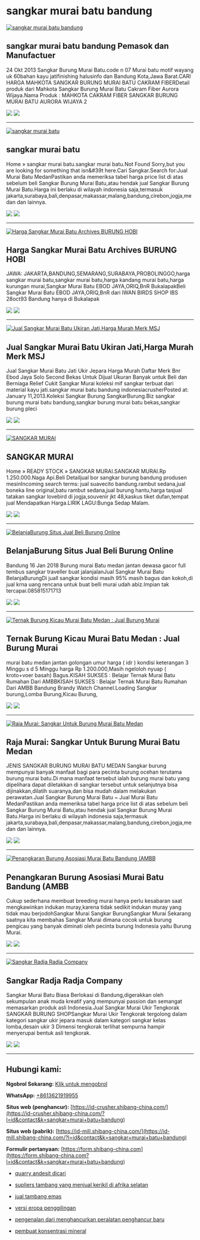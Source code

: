 # sangkar murai batu bandung

<a href="https://swt.shibang-china.com/?l=id&img&k=sangkar+murai+batu+bandung" target="_blank">![sangkar murai batu bandung](http://static.shibang-china.com/all-800x300/1290.jpg)</a>

## sangkar murai batu bandung Pemasok dan Manufactuer
24 Okt 2013 Sangkar Burung Murai Batu.code n 07 Murai batu motif wayang uk 60bahan kayu jatifinishing halusinfo dan Bandung Kota,Jawa Barat.CARI HARGA MAHKOTA SANGKAR BURUNG MURAI BATU CAKRAM FIBERDetail produk dari Mahkota Sangkar Burung Murai Batu Cakram Fiber Aurora Wijaya.Nama Produk : MAHKOTA CAKRAM FIBER SANGKAR BURUNG MURAI BATU AURORA WIJAYA 2


<a href="https://whatsapp.shibangsoft.com/WhatsApp.php" target="_blank" title="WhatsApp">![](http://static.shibang-china.com/icon/whatsapp.png)</a> <a href="https://swt.shibang-china.com/?l=id&icon&k=sangkar+murai+batu+bandung" target="_blank">![](http://static.shibang-china.com/icon/chat-id.png)</a>

---

<a href="https://swt.shibang-china.com/?l=id&img&k=sangkar+murai+batu+bandung" target="_blank">![sangkar murai batu](http://static.shibang-china.com/all-800x300/1111.jpg)</a>

## sangkar murai batu
Home » sangkar murai batu.sangkar murai batu.Not Found Sorry,but you are looking for something that isn&#39t here.Cari Sangkar.Search for:Jual Murai Batu MedanPastikan anda memeriksa tabel harga price list di atas sebelum beli Sangkar Burung Murai Batu,atau hendak jual Sangkar Burung Murai Batu.Harga ini berlaku di wilayah indonesia saja,termasuk jakarta,surabaya,bali,denpasar,makassar,malang,bandung,cirebon,jogja,medan dan lainnya.


<a href="https://whatsapp.shibangsoft.com/WhatsApp.php" target="_blank" title="WhatsApp">![](http://static.shibang-china.com/icon/whatsapp.png)</a> <a href="https://swt.shibang-china.com/?l=id&icon&k=sangkar+murai+batu+bandung" target="_blank">![](http://static.shibang-china.com/icon/chat-id.png)</a>

---

<a href="https://swt.shibang-china.com/?l=id&img&k=sangkar+murai+batu+bandung" target="_blank">![Harga Sangkar Murai Batu Archives BURUNG HOBI](http://static.shibang-china.com/all-800x300/587.jpg)</a>

## Harga Sangkar Murai Batu Archives BURUNG HOBI
JAWA: JAKARTA,BANDUNG,SEMARANG,SURABAYA,PROBOLINGGO,harga sangkar murai batu,sangkar murai batu,harga kandang murai batu,harga kurungan murai,Sangkar Murai Batu EBOD JAYA,ORIQ,BnR BukalapakBeli Sangkar Murai Batu EBOD JAYA,ORIQ,BnR dari IWAN BIRDS SHOP IBS 28oct93 Bandung hanya di Bukalapak


<a href="https://whatsapp.shibangsoft.com/WhatsApp.php" target="_blank" title="WhatsApp">![](http://static.shibang-china.com/icon/whatsapp.png)</a> <a href="https://swt.shibang-china.com/?l=id&icon&k=sangkar+murai+batu+bandung" target="_blank">![](http://static.shibang-china.com/icon/chat-id.png)</a>

---

<a href="https://swt.shibang-china.com/?l=id&img&k=sangkar+murai+batu+bandung" target="_blank">![Jual Sangkar Murai Batu Ukiran Jati,Harga Murah Merk MSJ](http://static.shibang-china.com/all-800x300/942.jpg)</a>

## Jual Sangkar Murai Batu Ukiran Jati,Harga Murah Merk MSJ
Jual Sangkar Murai Batu Jati Ukir Jepara Harga Murah Daftar Merk Bnr Ebod Jaya Solo Second Bekas Untuk Dijual Ukuran Banyak untuk Beli dan Berniaga Relief Cukit Sangkar Murai koleksi mif sangkar terbuat dari material kayu jati.sangkar murai batu bandung indonesiacrusherPosted at: January 11,2013.Koleksi Sangkar Burung SangkarBurung.Biz sangkar burung murai batu bandung,sangkar burung murai batu bekas,sangkar burung pleci


<a href="https://whatsapp.shibangsoft.com/WhatsApp.php" target="_blank" title="WhatsApp">![](http://static.shibang-china.com/icon/whatsapp.png)</a> <a href="https://swt.shibang-china.com/?l=id&icon&k=sangkar+murai+batu+bandung" target="_blank">![](http://static.shibang-china.com/icon/chat-id.png)</a>

---

<a href="https://swt.shibang-china.com/?l=id&img&k=sangkar+murai+batu+bandung" target="_blank">![SANGKAR MURAI](http://static.shibang-china.com/all-800x300/3.jpg)</a>

## SANGKAR MURAI
Home » READY STOCK » SANGKAR MURAI.SANGKAR MURAI.Rp 1.250.000.Naga Api.Beli Detailjual bor sangkar burung bandung produsen mesinIncoming search terms: jual suavecito bandung.rambut sedana,jual boneka line original,batu rambut sedana,jual burung hantu,harga tasjual tatakan sangkar lovebird di jogja,souvenir jkt 48,kaskus tiket dufan,tempat jual Mendapatkan Harga.LIRIK LAGU:Bunga Sedap Malam.


<a href="https://whatsapp.shibangsoft.com/WhatsApp.php" target="_blank" title="WhatsApp">![](http://static.shibang-china.com/icon/whatsapp.png)</a> <a href="https://swt.shibang-china.com/?l=id&icon&k=sangkar+murai+batu+bandung" target="_blank">![](http://static.shibang-china.com/icon/chat-id.png)</a>

---

<a href="https://swt.shibang-china.com/?l=id&img&k=sangkar+murai+batu+bandung" target="_blank">![BelanjaBurung Situs Jual Beli Burung Online](http://static.shibang-china.com/all-800x300/1427.jpg)</a>

## BelanjaBurung Situs Jual Beli Burung Online
Bandung 16 Jan 2018 Burung murai Batu medan jantan dewasa gacor full tembus sangkar traveller buat jalanjalanJual Sangkar Murai Batu BelanjaBurungDi juall sangkar kondisi masih 95% masih bagus dan kokoh,di jual krna uang rencana untuk buat belli murai udah abiz.Impian tak tercapai.085815171713


<a href="https://whatsapp.shibangsoft.com/WhatsApp.php" target="_blank" title="WhatsApp">![](http://static.shibang-china.com/icon/whatsapp.png)</a> <a href="https://swt.shibang-china.com/?l=id&icon&k=sangkar+murai+batu+bandung" target="_blank">![](http://static.shibang-china.com/icon/chat-id.png)</a>

---

<a href="https://swt.shibang-china.com/?l=id&img&k=sangkar+murai+batu+bandung" target="_blank">![Ternak Burung Kicau Murai Batu Medan : Jual Burung Murai](http://static.shibang-china.com/all-800x300/400.jpg)</a>

## Ternak Burung Kicau Murai Batu Medan : Jual Burung Murai
murai batu medan jantan golongan umur harga ( idr ) kondisi keterangan 3 Minggu s d 5 Minggu harga Rp 1.200.000,Masih ngeloloh nyuap ( kroto+voer basah) Bagus.KISAH SUKSES : Belajar Ternak Murai Batu Rumahan Dari AMBBKISAH SUKSES : Belajar Ternak Murai Batu Rumahan Dari AMBB Bandung Brandy Watch Channel.Loading Sangkar burung,Lomba Burung,Kicau Burung,


<a href="https://whatsapp.shibangsoft.com/WhatsApp.php" target="_blank" title="WhatsApp">![](http://static.shibang-china.com/icon/whatsapp.png)</a> <a href="https://swt.shibang-china.com/?l=id&icon&k=sangkar+murai+batu+bandung" target="_blank">![](http://static.shibang-china.com/icon/chat-id.png)</a>

---

<a href="https://swt.shibang-china.com/?l=id&img&k=sangkar+murai+batu+bandung" target="_blank">![Raja Murai: Sangkar Untuk Burung Murai Batu Medan](http://static.shibang-china.com/all-800x300/1169.jpg)</a>

## Raja Murai: Sangkar Untuk Burung Murai Batu Medan
JENIS SANGKAR BURUNG MURAI BATU MEDAN Sangkar burung mempunyai banyak manfaat bagi para pecinta burung ocehan terutama burung murai batu.Di mana manfaat tersebut ialah burung murai batu yang dipelihara dapat diletakkan di sangkar tersebut untuk selanjutnya bisa dijinakkan,dilatih suaranya,dan bisa mudah dalam melakukan perawatan.Jual Sangkar Burung Murai Batu ~ Jual Murai Batu MedanPastikan anda memeriksa tabel harga price list di atas sebelum beli Sangkar Burung Murai Batu,atau hendak jual Sangkar Burung Murai Batu.Harga ini berlaku di wilayah indonesia saja,termasuk jakarta,surabaya,bali,denpasar,makassar,malang,bandung,cirebon,jogja,medan dan lainnya.


<a href="https://whatsapp.shibangsoft.com/WhatsApp.php" target="_blank" title="WhatsApp">![](http://static.shibang-china.com/icon/whatsapp.png)</a> <a href="https://swt.shibang-china.com/?l=id&icon&k=sangkar+murai+batu+bandung" target="_blank">![](http://static.shibang-china.com/icon/chat-id.png)</a>

---

<a href="https://swt.shibang-china.com/?l=id&img&k=sangkar+murai+batu+bandung" target="_blank">![Penangkaran Burung Asosiasi Murai Batu Bandung (AMBB](http://static.shibang-china.com/all-800x300/1245.jpg)</a>

## Penangkaran Burung Asosiasi Murai Batu Bandung (AMBB
Cukup sederhana membuat breeding murai hanya perlu kesabaran saat mengkawinkan indukan muray,karena tidak sedikit indukan muray yang tidak mau berjodohSangkar Murai Sangkar BurungSangkar Murai Sekarang saatnya kita membahas Sangkar Murai dimana cocok untuk burung pengicau yang banyak diminati oleh pecinta burung Indonesia yaitu Burung Murai.


<a href="https://whatsapp.shibangsoft.com/WhatsApp.php" target="_blank" title="WhatsApp">![](http://static.shibang-china.com/icon/whatsapp.png)</a> <a href="https://swt.shibang-china.com/?l=id&icon&k=sangkar+murai+batu+bandung" target="_blank">![](http://static.shibang-china.com/icon/chat-id.png)</a>

---

<a href="https://swt.shibang-china.com/?l=id&img&k=sangkar+murai+batu+bandung" target="_blank">![Sangkar Radja Radja Company](http://static.shibang-china.com/all-800x300/1407.jpg)</a>

## Sangkar Radja Radja Company
Sangkar Murai Batu Biasa Berlokasi di Bandung,digerakkan oleh sekumpulan anak muda kreatif yang mempunyai passion dan semangat memasarkan produk asli Indonesia.Jual Sangkar Murai Ukir Tengkorak SANGKAR BURUNG SHOPSangkar Murai Ukir Tengkorak tergolong dalam kategori sangkar ukir jepara masuk dalam kategori sangkar kelas lomba,desain ukir 3 Dimensi tengkorak terlihat sempurna hampir menyerupai bentuk asli tengkorak.


<a href="https://whatsapp.shibangsoft.com/WhatsApp.php" target="_blank" title="WhatsApp">![](http://static.shibang-china.com/icon/whatsapp.png)</a> <a href="https://swt.shibang-china.com/?l=id&icon&k=sangkar+murai+batu+bandung" target="_blank">![](http://static.shibang-china.com/icon/chat-id.png)</a>

---
## Hubungi kami:

**Ngobrol Sekarang:** [Klik untuk mengobrol](https://swt.shibang-china.com?l=id&contact&k=sangkar+murai+batu+bandung)

**WhatsApp:**  [+8613621919955](https://whatsapp.shibangsoft.com/WhatsApp.php)

**Situs web (penghancur):** [https://id-crusher.shibang-china.com/](https://id-crusher.shibang-china.com/?l=id&contact&k=sangkar+murai+batu+bandung)

**Situs web (pabrik):** [https://id-mill.shibang-china.com/](https://id-mill.shibang-china.com/?l=id&contact&k=sangkar+murai+batu+bandung)

**Formulir pertanyaan:** [https://form.shibang-china.com](https://form.shibang-china.com?l=id&contact&k=sangkar+murai+batu+bandung)

* [quarry andesit dicari](../38/quarry%20andesit%20dicari.md)

* [supliers tambang yang menjual kerikil di afrika selatan](../36/supliers%20tambang%20yang%20menjual%20kerikil%20di%20afrika%20selatan.md)

* [jual tambang emas](../34/jual%20tambang%20emas.md)

* [versi eropa penggilingan](../35/versi%20eropa%20penggilingan.md)

* [pengenalan dari menghancurkan peralatan penghancur baru](../40/pengenalan%20dari%20menghancurkan%20peralatan%20penghancur%20baru.md)

* [pembuat konsentrasi mineral](../35/pembuat%20konsentrasi%20mineral.md)